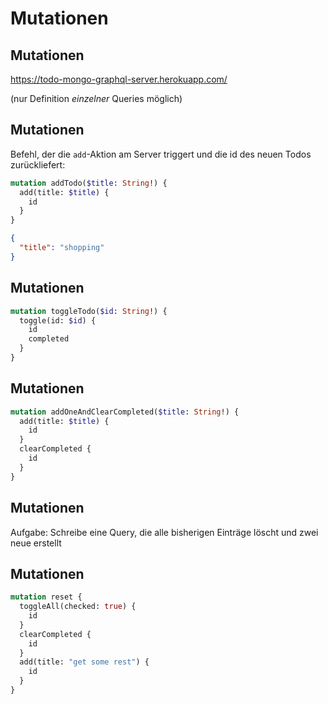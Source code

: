 # Mutationen

## Mutationen

https://todo-mongo-graphql-server.herokuapp.com/

(nur Definition _einzelner_ Queries möglich)

## Mutationen

Befehl, der die `add`-Aktion am Server triggert und die id des neuen Todos zurückliefert:

```graphql
mutation addTodo($title: String!) {
  add(title: $title) {
    id
  }
}
```

```json
{
  "title": "shopping"
}
```

## Mutationen

```graphql
mutation toggleTodo($id: String!) {
  toggle(id: $id) {
    id
    completed
  }
}
```

## Mutationen

```graphql
mutation addOneAndClearCompleted($title: String!) {
  add(title: $title) {
    id
  }
  clearCompleted {
    id
  }
}
```

## Mutationen

Aufgabe: Schreibe eine Query, die alle bisherigen Einträge löscht und zwei neue erstellt

## Mutationen

```graphql
mutation reset {
  toggleAll(checked: true) {
    id
  }
  clearCompleted {
    id
  }
  add(title: "get some rest") {
    id
  }
}
```
